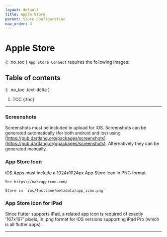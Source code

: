 ```yaml
---
layout: default
title: Apple Store
parent: Store Configuration
nav_order: 3
---
```


# Apple Store
{: .no_toc }
`App Store Connect` requires the following images:

## Table of contents
{: .no_toc .text-delta }

1. TOC
{:toc}

---

### Screenshots  
Screenshots must be included in upload for iOS. Screenshots can be generated automatically (for
    both android and ios) using [https://pub.dartlang.org/packages/screenshots](https://pub.dartlang.org/packages/screenshots). Alternatively
    they can be generated manually.

### App Store Icon  
iOS Apps must include a 1024x1024px App Store Icon in PNG format.
    
    See https://makeappicon.com/

    Store in `ios/fastlane/metadata/app_icon.png`
    
### App Store Icon for iPad  
Since flutter supports iPad, a related app icon is required of exactly '167x167' pixels, 
    in .png format for iOS versions supporting iPad Pro (which is all flutter apps).

---
